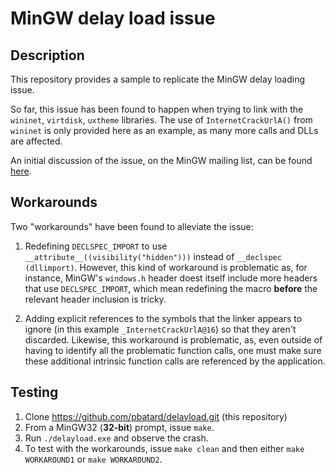 MinGW delay load issue
======================

## Description

This repository provides a sample to replicate the MinGW delay loading issue.

So far, this issue has been found to happen when trying to link with the
`wininet`, `virtdisk`, `uxtheme` libraries. The use of `InternetCrackUrlA()`
from `wininet` is only provided here as an example, as many more calls and
DLLs are affected.

An initial discussion of the issue, on the MinGW mailing list, can be found
[here](https://sourceforge.net/p/mingw-w64/mailman/mingw-w64-public/thread/ea87573f-65ea-44a2-b4bb-ca96c0a136ab%40akeo.ie/#msg58793876).

## Workarounds

Two "workarounds" have been found to alleviate the issue:

1. Redefining `DECLSPEC_IMPORT` to use `__attribute__((visibility("hidden")))`
   instead of `__declspec (dllimport)`. However, this kind of workaround is
   problematic as, for instance, MinGW's `windows.h` header doest itself
   include more headers that use `DECLSPEC_IMPORT`, which mean redefining
   the macro **before** the relevant header inclusion is tricky.

2. Adding explicit references to the symbols that the linker appears to
   ignore (in this example `_InternetCrackUrlA@16`) so that they aren't
   discarded. Likewise, this workaround is problematic, as, even outside
   of having to identify all the problematic function calls, one must make
   sure these additional intrinsic function calls are referenced by the
   application.

## Testing

1. Clone https://github.com/pbatard/delayload.git (this repository)
2. From a MinGW32 (**32-bit**) prompt, issue `make`.
3. Run `./delayload.exe` and observe the crash.
4. To test with the workarounds, issue `make clean` and then either
   `make WORKAROUND1` or `make WORKAROUND2`.
